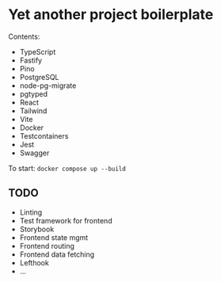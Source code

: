 # Yet another project boilerplate

Contents:

- TypeScript
- Fastify
- Pino
- PostgreSQL
- node-pg-migrate
- pgtyped
- React
- Tailwind
- Vite
- Docker
- Testcontainers
- Jest
- Swagger

To start: `docker compose up --build`

## TODO

- Linting
- Test framework for frontend
- Storybook
- Frontend state mgmt
- Frontend routing
- Frontend data fetching
- Lefthook
- ...
